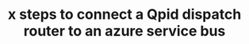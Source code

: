 ---
title: x steps to connect a Qpid dispatch router to an azure service bus
header:    
    overlay_image: 
    teaser: 
tagline: 
published: false
categories: [Cloud native, Integration, Open standard]
tags: [AMQP 1.0, QPID dispatch, Azure, Service bus]
---